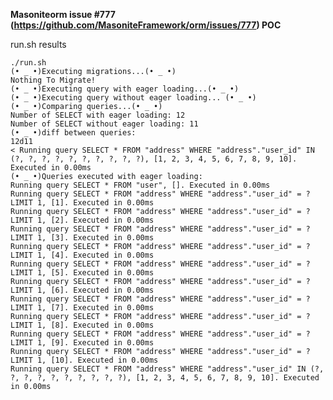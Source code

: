 **Masoniteorm issue #777 (https://github.com/MasoniteFramework/orm/issues/777) POC**

run.sh results

    ./run.sh                                                                    
    (• _ •)Executing migrations...(• _ •)
    Nothing To Migrate!
    (• _ •)Executing query with eager loading...(• _ •)
    (• _ •)Executing query without eager loading... (• _ •)
    (• _ •)Comparing queries...(• _ •)
    Number of SELECT with eager loading: 12
    Number of SELECT without eager loading: 11
    (• _ •)diff between queries:
    12d11
    < Running query SELECT * FROM "address" WHERE "address"."user_id" IN (?, ?, ?, ?, ?, ?, ?, ?, ?, ?), [1, 2, 3, 4, 5, 6, 7, 8, 9, 10]. Executed in 0.00ms
    (• _ •)Queries executed with eager loading:
    Running query SELECT * FROM "user", []. Executed in 0.00ms
    Running query SELECT * FROM "address" WHERE "address"."user_id" = ? LIMIT 1, [1]. Executed in 0.00ms
    Running query SELECT * FROM "address" WHERE "address"."user_id" = ? LIMIT 1, [2]. Executed in 0.00ms
    Running query SELECT * FROM "address" WHERE "address"."user_id" = ? LIMIT 1, [3]. Executed in 0.00ms
    Running query SELECT * FROM "address" WHERE "address"."user_id" = ? LIMIT 1, [4]. Executed in 0.00ms
    Running query SELECT * FROM "address" WHERE "address"."user_id" = ? LIMIT 1, [5]. Executed in 0.00ms
    Running query SELECT * FROM "address" WHERE "address"."user_id" = ? LIMIT 1, [6]. Executed in 0.00ms
    Running query SELECT * FROM "address" WHERE "address"."user_id" = ? LIMIT 1, [7]. Executed in 0.00ms
    Running query SELECT * FROM "address" WHERE "address"."user_id" = ? LIMIT 1, [8]. Executed in 0.00ms
    Running query SELECT * FROM "address" WHERE "address"."user_id" = ? LIMIT 1, [9]. Executed in 0.00ms
    Running query SELECT * FROM "address" WHERE "address"."user_id" = ? LIMIT 1, [10]. Executed in 0.00ms
    Running query SELECT * FROM "address" WHERE "address"."user_id" IN (?, ?, ?, ?, ?, ?, ?, ?, ?, ?), [1, 2, 3, 4, 5, 6, 7, 8, 9, 10]. Executed in 0.00ms
